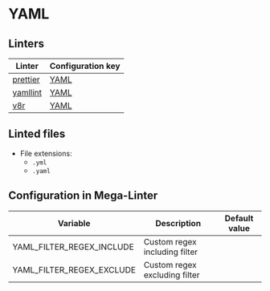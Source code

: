 <!-- markdownlint-disable MD003 MD020 MD033 MD041 -->
<!-- Generated by .automation/build.py, please do not update manually -->
<!-- Instead, update descriptor file at https://github.com/nvuillam/mega-linter/tree/master/megalinter/descriptors/yaml.yml -->
# YAML

## Linters

| Linter                       | Configuration key        |
|------------------------------|--------------------------|
| [prettier](yaml_prettier.md) | [YAML](yaml_prettier.md) |
| [yamllint](yaml_yamllint.md) | [YAML](yaml_yamllint.md) |
| [v8r](yaml_v8r.md)           | [YAML](yaml_v8r.md)      |

## Linted files

- File extensions:
  - `.yml`
  - `.yaml`

## Configuration in Mega-Linter

| Variable                  | Description                   | Default value |
|---------------------------|-------------------------------|---------------|
| YAML_FILTER_REGEX_INCLUDE | Custom regex including filter |               |
| YAML_FILTER_REGEX_EXCLUDE | Custom regex excluding filter |               |


